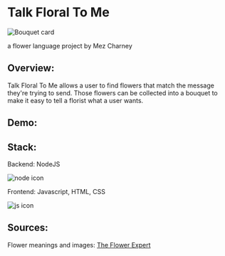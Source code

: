 # Talk Floral To Me

![Bouquet card](https://www.publicdomainpictures.net/pictures/180000/nahled/--1466009992ReU.jpg)

a flower language project by Mez Charney

## Overview:
Talk Floral To Me allows a user to find flowers that match the message they're trying to send. Those flowers can be collected into a bouquet to make it easy to tell a florist what a user wants.

## Demo:

## Stack:
Backend: NodeJS

![node icon](https://icon-library.net/images/node-js-icon/node-js-icon-12.jpg)

Frontend: Javascript, HTML, CSS

![js icon](http://www.alex-arriaga.com/wp-content/uploads/2014/12/javascript-logo.png)

## Sources:
Flower meanings and images: [The Flower Expert](https://www.theflowerexpert.com/content/aboutflowers/flower-meanings)

